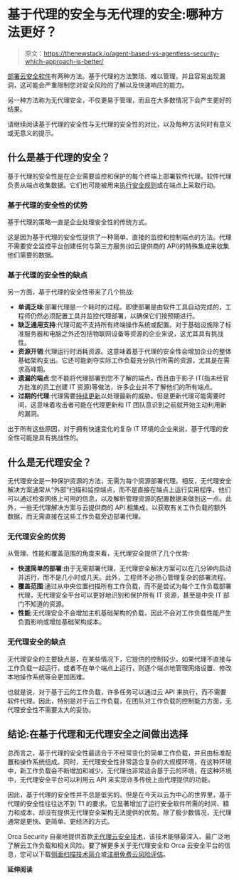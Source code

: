 # 基于代理的安全与无代理的安全:哪种方法更好？

> 原文：<https://thenewstack.io/agent-based-vs-agentless-security-which-approach-is-better/>

[部署云安全软件](https://thenewstack.io/how-to-adopt-shift-left-security-from-the-start/)有两种方法。基于代理的方法繁琐、难以管理，并且容易出现漏洞，这可能会严重限制您对安全风险的了解以及快速响应的能力。

另一种方法称为无代理安全，不仅更易于管理，而且在大多数情况下会产生更好的结果。

请继续阅读基于代理的安全性与无代理的安全性的对比，以及每种方法何时有意义或无意义的提示。

## **什么是基于代理的安全？**

基于代理的安全性是在企业需要监控和保护的每个终端上部署软件代理。软件代理负责从端点收集数据。它们也可能被用来[执行安全规则](https://thenewstack.io/how-to-evolve-cloud-security-posture-management-for-compliance/)或在端点上采取行动。

### **基于代理的安全性的优势**

基于代理的策略一直是企业处理安全性的传统方式。

这是因为基于代理的安全性提供了一种简单、直接的监控和控制端点的方法。代理不需要安全监控平台创建任何与第三方服务(如云提供商的 API)的特殊集成来收集他们需要的数据。

### **基于代理的安全性的缺点**

另一方面，基于代理的安全性带来了几个挑战:

*   **单调乏味**:部署代理是一个耗时的过程。即使部署是由软件工具自动完成的，工程师仍然必须配置工具并监控代理部署，以确保它们按预期进行。
*   **缺乏通用支持**:代理可能不支持所有终端操作系统或配置。对于基础设施除了标准服务器和电脑之外还包括物联网设备等资源的企业来说，这尤其具有挑战性。
*   **资源开销**:代理运行时消耗资源。这意味着基于代理的安全性会增加企业的整体基础架构支出。它还可能剥夺实际工作负载充分执行所需的资源，尤其是在需求高峰期。
*   **遗漏的端点**:您不能将代理部署到您不了解的端点，而且由于影子 IT(指未经官方批准的员工创建 IT 资源)等做法，许多企业并不了解他们的所有端点。
*   **过期的代理**:代理需要[持续更新](https://orca.security/resources/blog/why-agent-based-security-fails/)以处理最新的威胁。但是更新代理可能需要时间，这意味着攻击者可能在代理更新和 IT 团队意识到之前就开始主动利用新的漏洞。

出于所有这些原因，对于拥有快速变化的复杂 IT 环境的企业来说，基于代理的安全性可能是具有挑战性的。

## **什么是无代理安全？**

无代理安全是一种保护资源的方法，无需为每个资源部署代理。相反，无代理安全解决方案通常从“外部”扫描和监控端点，而不是直接在端点上运行实用程序。他们可以通过检查网络上可用的信息，以及解析管理资源的配置数据来做到这一点。此外，一些无代理解决方案与云提供商的 API 相集成，以获取有关工作负载的额外数据，而无需直接在这些工作负载旁边部署代理。

### **无代理安全的优势**

从管理、性能和覆盖范围的角度来看，无代理安全提供了几个优势:

*   **快速简单的部署**:由于无需部署代理，无代理安全解决方案可以在几分钟内启动并运行，而不是几小时或几天。此外，工程师不必担心管理复杂的部署流程。
*   **覆盖范围**:通过从中央位置扫描所有工作负载，而不是尝试为每个工作负载部署代理，无代理安全平台可以更好地识别和保护所有 IT 资源，甚至是中央 IT 部门不知道的资源。
*   **性能**:无代理安全不会增加主机基础架构的负载，因此不会对工作负载性能产生负面影响或增加基础架构成本。

### **无代理安全的缺点**

无代理安全的主要缺点是，在某些情况下，它提供的控制较少。如果代理不直接与工作负载一起运行，或者不在单个端点上运行，则逐个端点地管理网络设置、修改本地操作系统等会更加困难。

也就是说，对于基于云的工作负载，许多任务可以通过云 API 来执行，而不需要软件代理。因此，特别是对于云工作负载，在团队对工作负载的控制能力方面，无代理安全性不需要太大的妥协。

## **结论:在基于代理和无代理安全之间做出选择**

总而言之，基于代理的安全性最适合于不经常变化的简单工作负载，并且由标准配置和操作系统组成。同时，无代理安全性非常适合复杂的大规模环境，在这种环境中，新工作负载会不断增加和减少。无代理也非常适合基于云的环境，在这种环境中，无代理安全平台可以利用云 API 来实现许多传统上由代理提供的功能。

因此，基于代理的安全性并不总是低劣的。但是在今天以云为中心的世界里，基于代理的安全性往往达不到 T1 的要求。它显著增加了运行安全软件所需的时间、精力和成本，却没有提供无代理安全架构无法提供的优势。除了极少数情况，无代理通常是更快、更简单、更经济的方式。

Orca Security 自豪地提供首款[无代理云安全技术](https://orca.security/platform/agentless-sidescanning/)，该技术能够最深入、最广泛地了解云工作负载和相关风险。要了解更多关于无代理安全和 Orca 云安全平台的信息，您可以下载[侧面扫描技术简介](https://orca.security/lp/orcas-agentless-cloud-security-white-paper/)或[注册免费云风险评估](https://orca.security/lp/cloud-security-risk-assessment/)。

**延伸阅读**

<svg xmlns:xlink="http://www.w3.org/1999/xlink" viewBox="0 0 68 31" version="1.1"><title>Group</title> <desc>Created with Sketch.</desc></svg>